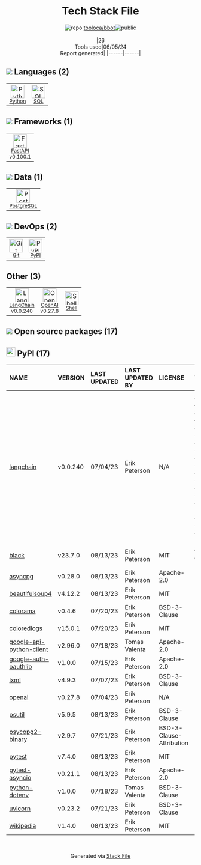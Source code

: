 <!--
&lt;--- Readme.md Snippet without images Start ---&gt;
## Tech Stack
tooloca/bbot is built on the following main stack:

- [Python](https://www.python.org) – Languages
- [SQL](https://en.wikipedia.org/wiki/SQL) – Languages
- [FastAPI](https://fastapi.tiangolo.com/) – Microframeworks (Backend)
- [PostgreSQL](http://www.postgresql.org/) – Databases
- [LangChain](https://github.com/hwchase17/langchain) – Large Language Model Tools
- [OpenAI](https://openai.com/) – Large Language Models
- [Shell](https://en.wikipedia.org/wiki/Shell_script) – Shells

Full tech stack [here](/techstack.md)

&lt;--- Readme.md Snippet without images End ---&gt;

&lt;--- Readme.md Snippet with images Start ---&gt;
## Tech Stack
tooloca/bbot is built on the following main stack:

- <img width='25' height='25' src='https://img.stackshare.io/service/993/pUBY5pVj.png' alt='Python'/> [Python](https://www.python.org) – Languages
- <img width='25' height='25' src='https://img.stackshare.io/service/2271/default_068d33483bba6b81ee13fbd4dc7aab9780896a54.png' alt='SQL'/> [SQL](https://en.wikipedia.org/wiki/SQL) – Languages
- <img width='25' height='25' src='https://img.stackshare.io/service/25014/default_f6ff39141b468e832d1bc59fc98a060df604d44d.png' alt='FastAPI'/> [FastAPI](https://fastapi.tiangolo.com/) – Microframeworks (Backend)
- <img width='25' height='25' src='https://img.stackshare.io/service/1028/ASOhU5xJ.png' alt='PostgreSQL'/> [PostgreSQL](http://www.postgresql.org/) – Databases
- <img width='25' height='25' src='https://img.stackshare.io/service/48790/default_5b6c6b73f1ff3775c85d2a1ba954cb87e30cbf13.jpg' alt='LangChain'/> [LangChain](https://github.com/hwchase17/langchain) – Large Language Model Tools
- <img width='25' height='25' src='https://img.stackshare.io/service/48786/default_8b1119bcbb159cebebc2f6cfc9cd2e359b169d22.jpg' alt='OpenAI'/> [OpenAI](https://openai.com/) – Large Language Models
- <img width='25' height='25' src='https://img.stackshare.io/service/4631/default_c2062d40130562bdc836c13dbca02d318205a962.png' alt='Shell'/> [Shell](https://en.wikipedia.org/wiki/Shell_script) – Shells

Full tech stack [here](/techstack.md)

&lt;--- Readme.md Snippet with images End ---&gt;
-->
<div align="center">

# Tech Stack File
![](https://img.stackshare.io/repo.svg "repo") [tooloca/bbot](https://github.com/tooloca/bbot)![](https://img.stackshare.io/public_badge.svg "public")
<br/><br/>
|26<br/>Tools used|06/05/24 <br/>Report generated|
|------|------|
</div>

## <img src='https://img.stackshare.io/languages.svg'/> Languages (2)
<table><tr>
  <td align='center'>
  <img width='36' height='36' src='https://img.stackshare.io/service/993/pUBY5pVj.png' alt='Python'>
  <br>
  <sub><a href="https://www.python.org">Python</a></sub>
  <br>
  <sub></sub>
</td>

<td align='center'>
  <img width='36' height='36' src='https://img.stackshare.io/service/2271/default_068d33483bba6b81ee13fbd4dc7aab9780896a54.png' alt='SQL'>
  <br>
  <sub><a href="https://en.wikipedia.org/wiki/SQL">SQL</a></sub>
  <br>
  <sub></sub>
</td>

</tr>
</table>

## <img src='https://img.stackshare.io/frameworks.svg'/> Frameworks (1)
<table><tr>
  <td align='center'>
  <img width='36' height='36' src='https://img.stackshare.io/service/25014/default_f6ff39141b468e832d1bc59fc98a060df604d44d.png' alt='FastAPI'>
  <br>
  <sub><a href="https://fastapi.tiangolo.com/">FastAPI</a></sub>
  <br>
  <sub>v0.100.1</sub>
</td>

</tr>
</table>

## <img src='https://img.stackshare.io/databases.svg'/> Data (1)
<table><tr>
  <td align='center'>
  <img width='36' height='36' src='https://img.stackshare.io/service/1028/ASOhU5xJ.png' alt='PostgreSQL'>
  <br>
  <sub><a href="http://www.postgresql.org/">PostgreSQL</a></sub>
  <br>
  <sub></sub>
</td>

</tr>
</table>

## <img src='https://img.stackshare.io/devops.svg'/> DevOps (2)
<table><tr>
  <td align='center'>
  <img width='36' height='36' src='https://img.stackshare.io/service/1046/git.png' alt='Git'>
  <br>
  <sub><a href="http://git-scm.com/">Git</a></sub>
  <br>
  <sub></sub>
</td>

<td align='center'>
  <img width='36' height='36' src='https://img.stackshare.io/service/12572/-RIWgodF_400x400.jpg' alt='PyPI'>
  <br>
  <sub><a href="https://pypi.org/">PyPI</a></sub>
  <br>
  <sub></sub>
</td>

</tr>
</table>

## Other (3)
<table><tr>
  <td align='center'>
  <img width='36' height='36' src='https://img.stackshare.io/service/48790/default_5b6c6b73f1ff3775c85d2a1ba954cb87e30cbf13.jpg' alt='LangChain'>
  <br>
  <sub><a href="https://github.com/hwchase17/langchain">LangChain</a></sub>
  <br>
  <sub>v0.0.240</sub>
</td>

<td align='center'>
  <img width='36' height='36' src='https://img.stackshare.io/service/48786/default_8b1119bcbb159cebebc2f6cfc9cd2e359b169d22.jpg' alt='OpenAI'>
  <br>
  <sub><a href="https://openai.com/">OpenAI</a></sub>
  <br>
  <sub>v0.27.8</sub>
</td>

<td align='center'>
  <img width='36' height='36' src='https://img.stackshare.io/service/4631/default_c2062d40130562bdc836c13dbca02d318205a962.png' alt='Shell'>
  <br>
  <sub><a href="https://en.wikipedia.org/wiki/Shell_script">Shell</a></sub>
  <br>
  <sub></sub>
</td>

</tr>
</table>


## <img src='https://img.stackshare.io/group.svg' /> Open source packages (17)</h2>

## <img width='24' height='24' src='https://img.stackshare.io/service/12572/-RIWgodF_400x400.jpg'/> PyPI (17)

|NAME|VERSION|LAST UPDATED|LAST UPDATED BY|LICENSE|VULNERABILITIES|
|:------|:------|:------|:------|:------|:------|
|[langchain](https://pypi.org/project/langchain)|v0.0.240|07/04/23|Erik Peterson |N/A|[CVE-2023-39659](https://github.com/advisories/GHSA-prgp-w7vf-ch62) (Critical)<br/>[CVE-2023-34541](https://github.com/advisories/GHSA-6643-h7h5-x9wh) (Critical)<br/>[CVE-2023-36258](https://github.com/advisories/GHSA-2qmj-7962-cjq8) (Critical)<br/>[CVE-2023-36281](https://github.com/advisories/GHSA-7gfq-f96f-g85j) (Critical)<br/>[CVE-2023-39631](https://github.com/advisories/GHSA-f73w-4m7g-ch9x) (Critical)<br/>[CVE-2023-32786](https://github.com/advisories/GHSA-6h8p-4hx9-w66c) (High)<br/>[CVE-2023-46229](https://github.com/advisories/GHSA-655w-fm8m-m478) (High)<br/>[CVE-2024-3571](https://github.com/advisories/GHSA-rgp8-pm28-3759) (Moderate)<br/>[CVE-2024-28088](https://github.com/advisories/GHSA-h59x-p739-982c) (Low)<br/>[CVE-2024-0243](https://github.com/advisories/GHSA-h9j7-5xvc-qhg5) (Low)|
|[black](https://pypi.org/project/black)|v23.7.0|08/13/23|Erik Peterson |MIT|[CVE-2024-21503](https://github.com/advisories/GHSA-fj7x-q9j7-g6q6) (Moderate)|
|[asyncpg](https://pypi.org/project/asyncpg)|v0.28.0|08/13/23|Erik Peterson |Apache-2.0|N/A|
|[beautifulsoup4](https://pypi.org/project/beautifulsoup4)|v4.12.2|08/13/23|Erik Peterson |MIT|N/A|
|[colorama](https://pypi.org/project/colorama)|v0.4.6|07/20/23|Erik Peterson |BSD-3-Clause|N/A|
|[coloredlogs](https://pypi.org/project/coloredlogs)|v15.0.1|07/20/23|Erik Peterson |MIT|N/A|
|[google-api-python-client](https://pypi.org/project/google-api-python-client)|v2.96.0|07/18/23|Tomas Valenta |Apache-2.0|N/A|
|[google-auth-oauthlib](https://pypi.org/project/google-auth-oauthlib)|v1.0.0|07/15/23|Erik Peterson |Apache-2.0|N/A|
|[lxml](https://pypi.org/project/lxml)|v4.9.3|07/07/23|Erik Peterson |BSD-3-Clause|N/A|
|[openai](https://pypi.org/project/openai)|v0.27.8|07/04/23|Erik Peterson |N/A|N/A|
|[psutil](https://pypi.org/project/psutil)|v5.9.5|08/13/23|Erik Peterson |BSD-3-Clause|N/A|
|[psycopg2-binary](https://pypi.org/project/psycopg2-binary)|v2.9.7|07/21/23|Erik Peterson |BSD-3-Clause-Attribution|N/A|
|[pytest](https://pypi.org/project/pytest)|v7.4.0|08/13/23|Erik Peterson |MIT|N/A|
|[pytest-asyncio](https://pypi.org/project/pytest-asyncio)|v0.21.1|08/13/23|Erik Peterson |Apache-2.0|N/A|
|[python-dotenv](https://pypi.org/project/python-dotenv)|v1.0.0|07/18/23|Tomas Valenta |BSD-3-Clause|N/A|
|[uvicorn](https://pypi.org/project/uvicorn)|v0.23.2|07/21/23|Erik Peterson |BSD-3-Clause|N/A|
|[wikipedia](https://pypi.org/project/wikipedia)|v1.4.0|08/13/23|Erik Peterson |MIT|N/A|

<br/>
<div align='center'>

Generated via [Stack File](https://github.com/marketplace/stack-file)
